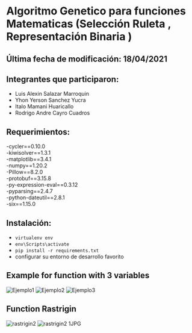 # **Algoritmo Genetico para funciones Matematicas (Selección Ruleta , Representación Binaria )**

## Última fecha de modificación: 18/04/2021

## Integrantes que participaron:

- Luis Alexin Salazar Marroquin
- Yhon Yerson Sanchez Yucra
- Italo Mamani Huaricallo
- Rodrigo Andre Cayro Cuadros

## Requerimientos:
-cycler==0.10.0<br />
-kiwisolver==1.3.1<br />
-matplotlib==3.4.1<br />
-numpy==1.20.2<br />
-Pillow==8.2.0<br />
-protobuf==3.15.8<br />
-py-expression-eval==0.3.12<br />
-pyparsing==2.4.7<br />
-python-dateutil==2.8.1<br />
-six==1.15.0<br />


## Instalación:
- `virtualenv env`
- `env\Scripts\activate`
- `pip install -r requirements.txt`
- configurar su entorno de desarrollo favorito

## Example for function with 3 variables
![Ejemplo1](https://user-images.githubusercontent.com/42578741/116007038-78e6b480-a5d3-11eb-988f-845844d7a155.JPG)
![Ejemplo2](https://user-images.githubusercontent.com/42578741/116007045-7f752c00-a5d3-11eb-8011-c3f3fc51bf2d.JPG)
![Ejemplo3](https://user-images.githubusercontent.com/42578741/116007047-80a65900-a5d3-11eb-8ed6-23a0c26d9851.JPG)

## Function Rastrigin
![rastrigin2](https://user-images.githubusercontent.com/42578741/116007050-82701c80-a5d3-11eb-8581-3d529db8b00e.JPG)
![rastrigin2 1JPG](https://user-images.githubusercontent.com/42578741/116007051-83a14980-a5d3-11eb-8907-88a2b36b279f.JPG)

